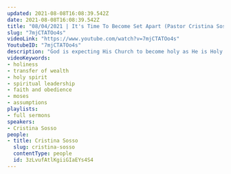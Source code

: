 ```yaml
---
updated: 2021-08-08T16:08:39.542Z
date: 2021-08-08T16:08:39.542Z
title: "08/04/2021 | It's Time To Become Set Apart (Pastor Cristina Sosso)"
slug: "7mjCTATOo4s"
videoLink: "https://www.youtube.com/watch?v=7mjCTATOo4s"
YoutubeID: "7mjCTATOo4s"
description: "God is expecting His Church to become holy as He is Holy (I Peter 1:16). We are called to be set apart from the world's system and even our own ways of doing things. You can get on track with that by seeking God out and learning from the Holy Spirit. The Holy Spirit can be your teacher in everything, and once you experience Him anything the world tries to offer you will pale in comparison. This sermon was delivered by Pastor Cristina Sosso at Freedom Fellowship Church International on August 04, 2021."
videoKeywords:
- holiness
- transfer of wealth
- holy spirit
- spiritual leadership
- faith and obedience
- moses
- assumptions
playlists:
- full sermons
speakers:
- Cristina Sosso
people:
- title: Cristina Sosso
  slug: cristina-sosso
  contentType: people
  id: 3zLvufAtlKgiiGIaEYs4S4
---
```


